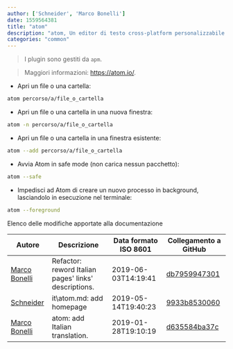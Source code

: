 ```yaml
---
author: ['Schneider', 'Marco Bonelli']
date: 1559564381
title: "atom"
description: "atom, Un editor di testo cross-platform personalizzabile."
categories: "common"
---
```

> I plugin sono gestiti da `apm`.

> Maggiori informazioni: <https://atom.io/>.

- Apri un file o una cartella:

```bash
atom percorso/a/file_o_cartella
```

- Apri un file o una cartella in una nuova finestra:

```bash
atom -n percorso/a/file_o_cartella
```

- Apri un file o una cartella in una finestra esistente:

```bash
atom --add percorso/a/file_o_cartella
```

- Avvia Atom in safe mode (non carica nessun pacchetto):

```bash
atom --safe
```

- Impedisci ad Atom di creare un nuovo processo in background, lasciandolo in esecuzione nel terminale:

```bash
atom --foreground
```
Elenco delle modifiche apportate alla documentazione


Autore | Descrizione | Data formato ISO 8601 | Collegamento a GitHub
------|-----|-----|-----
[Marco Bonelli](mailto:marco@mebeim.net) | Refactor: reword Italian pages' links' descriptions. | 2019-06-03T14:19:41 | [db7959947301](https://github.com/tldr-pages/tldr/commit/db795994730108131d36e7a50b67378e79e27c10)
[Schneider](mailto:lucas.schneider@sap.com) | it\atom.md: add homepage | 2019-05-14T19:40:23 | [9933b8530060](https://github.com/tldr-pages/tldr/commit/9933b8530060a8e408433a3f7a10c8a0609620f2)
[Marco Bonelli](mailto:mb5.marcob@gmail.com) | atom: add Italian translation. | 2019-01-28T19:10:19 | [d635584ba37c](https://github.com/tldr-pages/tldr/commit/d635584ba37c48e28de600551b3a843086c6d3f7)

